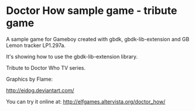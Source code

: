 Doctor How sample game - tribute game
=========

A sample game for Gameboy created with gbdk, gbdk-lib-extension and GB Lemon tracker LP1.297a.

It's showing how to use the gbdk-lib-extension library.


Tribute to Doctor Who TV series.


Graphics by Flame:

http://eidog.deviantart.com/



You can try it online at:
http://elfgames.altervista.org/doctor_how/
